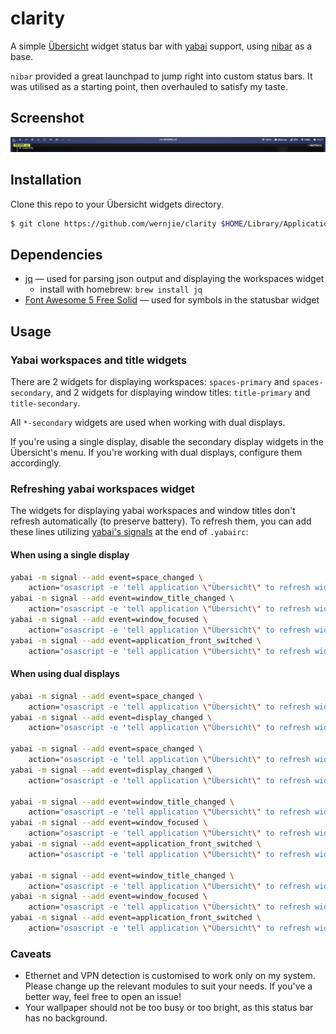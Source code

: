# clarity

A simple [Übersicht](https://github.com/felixhageloh/uebersicht) widget status bar with [yabai](https://github.com/koekeishiya/yabai) support, using [nibar](https://github.com/kkga/nibar) as a base.

`nibar` provided a great launchpad to jump right into custom status bars. It was utilised as a starting point, then overhauled to satisfy my taste.

## Screenshot

![](screenshot.png)

## Installation

Clone this repo to your Übersicht widgets directory.

```bash
$ git clone https://github.com/wernjie/clarity $HOME/Library/Application\ Support/Übersicht/widgets/clarity
```

## Dependencies

- [jq](https://github.com/stedolan/jq) — used for parsing json output and displaying the workspaces widget
    - install with homebrew: `brew install jq`
- [Font Awesome 5 Free Solid](https://fontawesome.com/) — used for symbols in the statusbar widget

## Usage

### Yabai workspaces and title widgets

There are 2 widgets for displaying workspaces: `spaces-primary` and `spaces-secondary`, and 2 widgets for displaying window titles: `title-primary` and `title-secondary`.

All `*-secondary` widgets are used when working with dual displays.

If you're using a single display, disable the secondary display widgets in the Übersicht's menu. If you're working with dual displays, configure them accordingly.

### Refreshing yabai workspaces widget

The widgets for displaying yabai workspaces and window titles don't refresh automatically (to preserve battery). To refresh them, you can add these lines utilizing [yabai's signals](https://github.com/koekeishiya/yabai/wiki/Commands#automation-with-rules-and-signals) at the end of `.yabairc`:

#### When using a single display

```sh
yabai -m signal --add event=space_changed \
    action="osascript -e 'tell application \"Übersicht\" to refresh widget id \"clarity-spaces-primary-jsx\"'"
yabai -m signal --add event=window_title_changed \
    action="osascript -e 'tell application \"Übersicht\" to refresh widget id \"clarity-title-primary-jsx\"'"
yabai -m signal --add event=window_focused \
    action="osascript -e 'tell application \"Übersicht\" to refresh widget id \"clarity-title-primary-jsx\"'"
yabai -m signal --add event=application_front_switched \
    action="osascript -e 'tell application \"Übersicht\" to refresh widget id \"clarity-title-primary-jsx\"'"
```

#### When using dual displays

```sh
yabai -m signal --add event=space_changed \
    action="osascript -e 'tell application \"Übersicht\" to refresh widget id \"clarity-spaces-primary-jsx\"'"
yabai -m signal --add event=display_changed \
    action="osascript -e 'tell application \"Übersicht\" to refresh widget id \"clarity-spaces-primary-jsx\"'"

yabai -m signal --add event=space_changed \
    action="osascript -e 'tell application \"Übersicht\" to refresh widget id \"clarity-spaces-secondary-jsx\"'"
yabai -m signal --add event=display_changed \
    action="osascript -e 'tell application \"Übersicht\" to refresh widget id \"clarity-spaces-secondary-jsx\"'"

yabai -m signal --add event=window_title_changed \
    action="osascript -e 'tell application \"Übersicht\" to refresh widget id \"clarity-title-primary-jsx\"'"
yabai -m signal --add event=window_focused \
    action="osascript -e 'tell application \"Übersicht\" to refresh widget id \"clarity-title-primary-jsx\"'"
yabai -m signal --add event=application_front_switched \
    action="osascript -e 'tell application \"Übersicht\" to refresh widget id \"clarity-title-primary-jsx\"'"

yabai -m signal --add event=window_title_changed \
    action="osascript -e 'tell application \"Übersicht\" to refresh widget id \"clarity-title-secondary-jsx\"'"
yabai -m signal --add event=window_focused \
    action="osascript -e 'tell application \"Übersicht\" to refresh widget id \"clarity-title-secondary-jsx\"'"
yabai -m signal --add event=application_front_switched \
    action="osascript -e 'tell application \"Übersicht\" to refresh widget id \"clarity-title-secondary-jsx\"'"
```

### Caveats

- Ethernet and VPN detection is customised to work only on my system. Please change up the relevant modules to suit your needs. If you've a better way, feel free to open an issue!
- Your wallpaper should not be too busy or too bright, as this status bar has no background.


